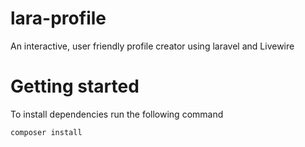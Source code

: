 # lara-profile
An interactive, user friendly profile creator using laravel and Livewire

# Getting started
To install dependencies run the following command

```bash
composer install
```
